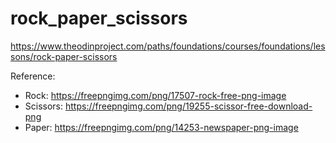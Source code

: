 # rock_paper_scissors
https://www.theodinproject.com/paths/foundations/courses/foundations/lessons/rock-paper-scissors

Reference:
- Rock: https://freepngimg.com/png/17507-rock-free-png-image
- Scissors: https://freepngimg.com/png/19255-scissor-free-download-png
- Paper: https://freepngimg.com/png/14253-newspaper-png-image
